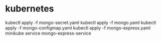 # kubernetes

kubectl apply -f mongo-secret.yaml
kubectl apply -f mongo.yaml
kubectl apply -f mongo-configmap.yaml
kubectl apply -f mongo-express.yaml
minikube service mongo-express-service
